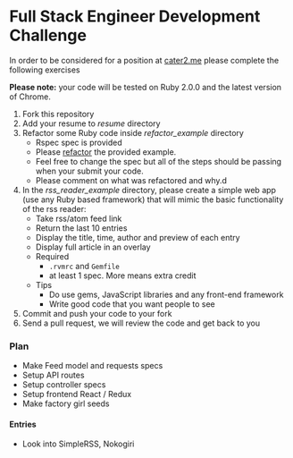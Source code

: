 # Full Stack Engineer Development Challenge

In order to be considered for a position at [cater2.me](http://cater2.me/jobs) please complete the following exercises

**Please note:** your code will be tested on Ruby 2.0.0 and the latest version of Chrome.

1. Fork this repository
2. Add your resume to *resume* directory
3. Refactor some Ruby code inside *refactor_example* directory
    * Rspec spec is provided
    * Please [refactor](http://www.refactoring.com) the provided example.
    * Feel free to change the spec but all of the steps should be passing when your submit your code.
    * Please comment on what was refactored and why.d
4. In the *rss_reader_example* directory, please create a simple web app (use any Ruby based framework) that will mimic the basic functionality of the rss reader:
    * Take rss/atom feed link
    * Return the last 10 entries
    * Display the title, time, author and preview of each entry
    * Display full article in an overlay
    * Required
        * `.rvmrc` and `Gemfile`
        * at least 1 spec.  More means extra credit
    * Tips
        * Do use gems, JavaScript libraries and any front-end framework
        * Write good code that you want people to see
6. Commit and push your code to your fork
7. Send a pull request, we will review the code and get back to you

### Plan
- Make Feed model and requests specs
- Setup API routes
- Setup controller specs
- Setup frontend React / Redux
- Make factory girl seeds

#### Entries  
- Look into SimpleRSS, Nokogiri
